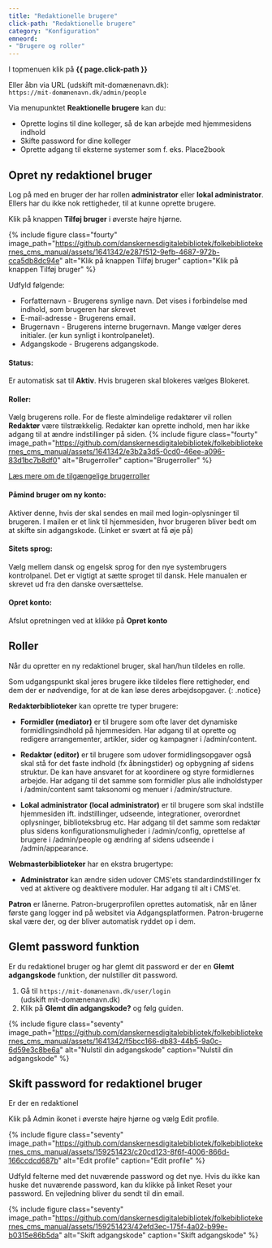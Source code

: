 ```yaml
---
title: "Redaktionelle brugere"
click-path: "Redaktionelle brugere"
category: "Konfiguration"
emneord: 
- "Brugere og roller"
---
```

I topmenuen klik på **{{ page.click-path }}**

Eller åbn via URL (udskift mit-domænenavn.dk):\
`https://mit-domænenavn.dk/admin/people`

Via menupunktet **Reaktionelle brugere** kan du:
- Oprette logins til dine kolleger, så de kan arbejde med hjemmesidens indhold
- Skifte password for dine kolleger
- Oprette adgang til eksterne systemer som f. eks. Place2book 

## Opret ny redaktionel bruger

Log på med en bruger der har rollen **administrator** eller **lokal administrator**. Ellers har du ikke nok rettigheder, til at kunne oprette brugere.

Klik på knappen **Tilføj bruger** i øverste højre hjørne.

{% include figure class="fourty" image_path="https://github.com/danskernesdigitalebibliotek/folkebibliotekernes_cms_manual/assets/1641342/e287f512-9efb-4687-972b-cca5db8dc94e" alt="Klik på knappen Tilføj bruger" caption="Klik på knappen Tilføj bruger" %}

Udfyld følgende:

+ Forfatternavn - Brugerens synlige navn. Det vises i forbindelse med indhold, som brugeren har skrevet
+ E-mail-adresse -  Brugerens email.
+ Brugernavn - Brugerens interne brugernavn. Mange vælger deres initialer. (er kun synligt i kontrolpanelet).
+ Adgangskode - Brugerens adgangskode.

#### Status:
Er automatisk sat til **Aktiv**. Hvis brugeren skal blokeres vælges Blokeret.

#### Roller:
Vælg brugerens rolle. For de fleste almindelige redaktører vil rollen **Redaktør** være tilstrækkelig. Redaktør kan oprette indhold, men har ikke adgang til at ændre indstillinger på siden.
{% include figure class="fourty" image_path="https://github.com/danskernesdigitalebibliotek/folkebibliotekernes_cms_manual/assets/1641342/e3b2a3d5-0cd0-46ee-a096-83d1bc7b8df0" alt="Brugerroller" caption="Brugerroller" %}

[Læs mere om de tilgængelige brugerroller](https://www.folkebibliotekernescms.dk/main/konfiguration/personer/#roller)

#### Påmind bruger om ny konto:
Aktiver denne, hvis der skal sendes en mail med login-oplysninger til brugeren. I mailen er et link til hjemmesiden, hvor brugeren bliver bedt om at skifte sin adgangskode. (Linket er svært at få øje på)

#### Sitets sprog:
Vælg mellem dansk og engelsk sprog for den nye systembrugers kontrolpanel. Det er vigtigt at sætte sproget til dansk. Hele manualen er skrevet ud fra den danske oversættelse.

#### Opret konto:
Afslut opretningen ved at klikke på **Opret konto**

## Roller

Når du opretter en ny redaktionel bruger, skal han/hun tildeles en rolle. 

Som udgangspunkt skal jeres brugere ikke tildeles flere rettigheder, end dem der er nødvendige, for at de kan løse deres arbejdsopgaver.
{: .notice}

**Redaktørbiblioteker** kan oprette tre typer brugere:

- **Formidler (mediator)** er til brugere som ofte laver det dynamiske formidlingsindhold på hjemmesiden. Har adgang til at oprette og redigere arrangementer, artikler, sider og kampagner i /admin/content. 

- **Redaktør (editor)** er til brugere som udover formidlingsopgaver også skal stå for det faste indhold (fx åbningstider) og opbygning af sidens struktur. De kan have ansvaret for at koordinere og styre formidlernes arbejde. Har adgang til det samme som formidler plus alle indholdstyper i /admin/content samt taksonomi og menuer i /admin/structure.

- **Lokal administrator (local administrator)** er til brugere som skal indstille hjemmesiden ift. indstillinger, udseende, integrationer, overordnet oplysninger, biblioteksbrug etc. Har adgang til det samme som redaktør plus sidens konfigurationsmuligheder i /admin/config, oprettelse af brugere i /admin/people og ændring af sidens udseende i /admin/appearance.

**Webmasterbiblioteker** har en ekstra brugertype:
- **Administrator** kan ændre siden udover CMS'ets standardindstillinger fx ved at aktivere og deaktivere moduler. Har adgang til alt i CMS'et.

**Patron** er lånerne. Patron-brugerprofilen oprettes automatisk, når en låner første gang logger ind på websitet via Adgangsplatformen. Patron-brugerne skal være der, og der bliver automatisk ryddet op i dem. 

## Glemt password funktion
Er du redaktionel bruger og har glemt dit password er der en **Glemt adgangskode** funktion, der nulstiller dit password.
1. Gå til `https://mit-domænenavn.dk/user/login`\
(udskift mit-domænenavn.dk)
2. Klik på **Glemt din adgangskode?** og følg guiden.
   
{% include figure class="seventy" image_path="https://github.com/danskernesdigitalebibliotek/folkebibliotekernes_cms_manual/assets/1641342/f5bcc166-db83-44b5-9a0c-6d59e3c8be6a" alt="Nulstil din adgangskode" caption="Nulstil din adgangskode" %}

## Skift password for redaktionel bruger

Er der en redaktionel

Klik på Admin ikonet i øverste højre hjørne og vælg Edit profile.

{% include figure class="seventy" image_path="https://github.com/danskernesdigitalebibliotek/folkebibliotekernes_cms_manual/assets/159251423/c20cd123-8f6f-4006-866d-166ccdcd687b" alt="Edit profile" caption="Edit profile" %}

Udfyld felterne med det nuværende password og det nye.
Hvis du ikke kan huske det nuværende password, kan du klikke på linket Reset your password. En vejledning bliver du sendt til din email.

{% include figure class="seventy" image_path="https://github.com/danskernesdigitalebibliotek/folkebibliotekernes_cms_manual/assets/159251423/42efd3ec-175f-4a02-b99e-b0315e86b5da" alt="Skift adgangskode" caption="Skift adgangskode" %}

